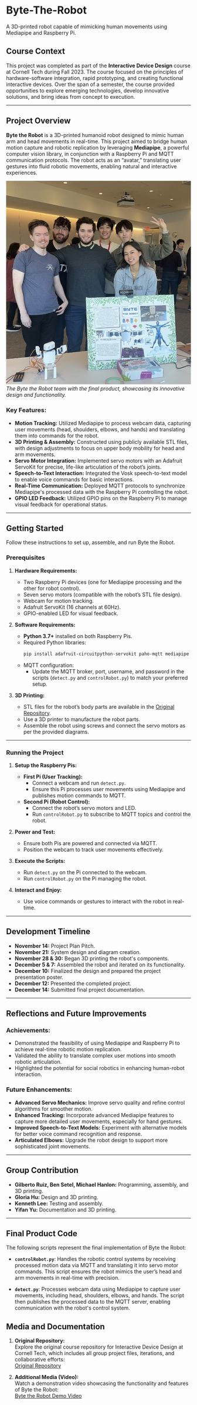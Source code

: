 # Byte-The-Robot
A 3D-printed robot capable of mimicking human movements using Mediapipe and Raspberry Pi.

## Course Context  
This project was completed as part of the **Interactive Device Design** course at Cornell Tech during Fall 2023. The course focused on the principles of hardware-software integration, rapid prototyping, and creating functional interactive devices. Over the span of a semester, the course provided opportunities to explore emerging technologies, develop innovative solutions, and bring ideas from concept to execution.

---

## Project Overview  
**Byte the Robot** is a 3D-printed humanoid robot designed to mimic human arm and head movements in real-time. This project aimed to bridge human motion capture and robotic replication by leveraging **Mediapipe**, a powerful computer vision library, in conjunction with a Raspberry Pi and MQTT communication protocols. The robot acts as an “avatar,” translating user gestures into fluid robotic movements, enabling natural and interactive experiences.

![Byte the Robot](media/ByteTheRobotPic.jpg)  
*The Byte the Robot team with the final product, showcasing its innovative design and functionality.*

### Key Features:  
- **Motion Tracking:** Utilized Mediapipe to process webcam data, capturing user movements (head, shoulders, elbows, and hands) and translating them into commands for the robot.  
- **3D Printing & Assembly:** Constructed using publicly available STL files, with design adjustments to focus on upper body mobility for head and arm movements.  
- **Servo Motor Integration:** Implemented servo motors with an Adafruit ServoKit for precise, life-like articulation of the robot’s joints.  
- **Speech-to-Text Interaction:** Integrated the Vosk speech-to-text model to enable voice commands for basic interactions.  
- **Real-Time Communication:** Deployed MQTT protocols to synchronize Mediapipe's processed data with the Raspberry Pi controlling the robot.  
- **GPIO LED Feedback:** Utilized GPIO pins on the Raspberry Pi to manage visual feedback for operational status.

---

## Getting Started  
Follow these instructions to set up, assemble, and run Byte the Robot.

### Prerequisites  
1. **Hardware Requirements:**  
   - Two Raspberry Pi devices (one for Mediapipe processing and the other for robot control).  
   - Seven servo motors (compatible with the robot’s STL file design).  
   - Webcam for motion tracking.  
   - Adafruit ServoKit (16 channels at 60Hz).  
   - GPIO-enabled LED for visual feedback.

2. **Software Requirements:**  
   - **Python 3.7+** installed on both Raspberry Pis.  
   - Required Python libraries:  
     ```bash
     pip install adafruit-circuitpython-servokit paho-mqtt mediapipe sounddevice vosk
     ```
   - MQTT configuration:  
     - Update the MQTT broker, port, username, and password in the scripts (`detect.py` and `controlRobot.py`) to match your preferred setup.  

3. **3D Printing:**  
   - STL files for the robot’s body parts are available in the [Original Repository](https://github.com/Ruiznogueras05CT/Interactive-Lab-Hub/tree/Fall2023/Final%20Project).  
   - Use a 3D printer to manufacture the robot parts.  
   - Assemble the robot using screws and connect the servo motors as per the provided diagrams.

---

### Running the Project  
1. **Setup the Raspberry Pis:**  
   - **First Pi (User Tracking):**  
     - Connect a webcam and run `detect.py`.  
     - Ensure this Pi processes user movements using Mediapipe and publishes motion commands to MQTT.  
   - **Second Pi (Robot Control):**  
     - Connect the robot’s servo motors and LED.  
     - Run `controlRobot.py` to subscribe to MQTT topics and control the robot.

2. **Power and Test:**  
   - Ensure both Pis are powered and connected via MQTT.  
   - Position the webcam to track user movements effectively.

3. **Execute the Scripts:**  
   - Run `detect.py` on the Pi connected to the webcam.  
   - Run `controlRobot.py` on the Pi managing the robot.

4. **Interact and Enjoy:**  
   - Use voice commands or gestures to interact with the robot in real-time.  

---

## Development Timeline  
- **November 14:** Project Plan Pitch.  
- **November 21:** System design and diagram creation.  
- **November 28 & 30:** Began 3D printing the robot's components.  
- **December 5 & 7:** Assembled the robot and iterated on its functionality.  
- **December 10:** Finalized the design and prepared the project presentation poster.  
- **December 12:** Presented the completed project.  
- **December 14:** Submitted final project documentation.  

---

## Reflections and Future Improvements  
### Achievements:  
- Demonstrated the feasibility of using Mediapipe and Raspberry Pi to achieve real-time robotic motion replication.  
- Validated the ability to translate complex user motions into smooth robotic articulation.  
- Highlighted the potential for social robotics in enhancing human-robot interaction.  

### Future Enhancements:  
- **Advanced Servo Mechanics:** Improve servo quality and refine control algorithms for smoother motion.  
- **Enhanced Tracking:** Incorporate advanced Mediapipe features to capture more detailed user movements, especially for hand gestures.  
- **Improved Speech-to-Text Models:** Experiment with alternative models for better voice command recognition and response.  
- **Articulated Elbows:** Upgrade the robot design to support more sophisticated joint movements.  

---

## Group Contribution  
- **Gilberto Ruiz, Ben Setel, Michael Hanlon:** Programming, assembly, and 3D printing.  
- **Gloria Hu:** Design and 3D printing.  
- **Kenneth Lee:** Testing and assembly.  
- **Yifan Yu:** Documentation and 3D printing.  

---

## Final Product Code

The following scripts represent the final implementation of Byte the Robot:

- **`controlRobot.py`**: Handles the robotic control systems by receiving processed motion data via MQTT and translating it into servo motor commands. This script ensures the robot mimics the user’s head and arm movements in real-time with precision.

- **`detect.py`**: Processes webcam data using Mediapipe to capture user movements, including head, shoulders, elbows, and hands. The script then publishes the processed data to the MQTT server, enabling communication with the robot's control system.


## Media and Documentation

1. **Original Repository:**  
   Explore the original course repository for Interactive Device Design at Cornell Tech, which includes all group project files, iterations, and collaborative efforts:  
   [Original Repository](https://github.com/Ruiznogueras05CT/Interactive-Lab-Hub/tree/Fall2023/Final%20Project)  

2. **Additional Media (Video):**  
   Watch a demonstration video showcasing the functionality and features of Byte the Robot:  
   [Byte the Robot Demo Video](https://drive.google.com/file/d/1-GGnieB91tHJyQQbQX1yrb3Hj7tQHQkH/view?usp=sharing)  
 
